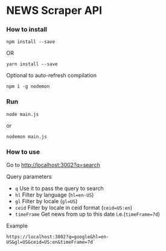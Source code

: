 # NEWS Scraper API

### How to install 

    npm install --save 

OR 

    yarn install --save

Optional to auto-refresh compilation

    npm i -g nodemon

### Run

    node main.js
or 

    nodemon main.js

### How to use

Go to [http://localhost:3002?q=search](http://localhost:3002?q=search)


Query parameters
    
- `q` Use it to pass the query to search
- `hl` Filter by language (`hl=en-US`)
- `gl` Filter by locale (`gl=US`)
- `ceid` Filter by locale in ceid format (`ceid=US:en`)
- `timeFrame` Get news from up to this date i.e.(`timeFrame=7d`)

Example
    
    https://localhost:3002?q=google&hl=en-US&gl=US&ceid=US:en&timeFrame=7d`
